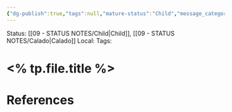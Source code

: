 ```yaml
---
{"dg-publish":true,"tags":null,"mature-status":"Child","message_category":null,"created":"2025-10-13T20:17:13.933+01:00","speech-status":"Calado","local":null,"dg-note-icon":"child","noteI":"child","updated":"2025-10-21T15:22:36.236+01:00","title":null,"permalink":"/11-templates/message-note/","dgPassFrontmatter":true,"noteIcon":"child"}
---
```


Status: [[09 - STATUS NOTES/Child\|Child]], [[09 - STATUS NOTES/Calado\|Calado]]
Local: 
Tags: 

# <% tp.file.title %>

# References

